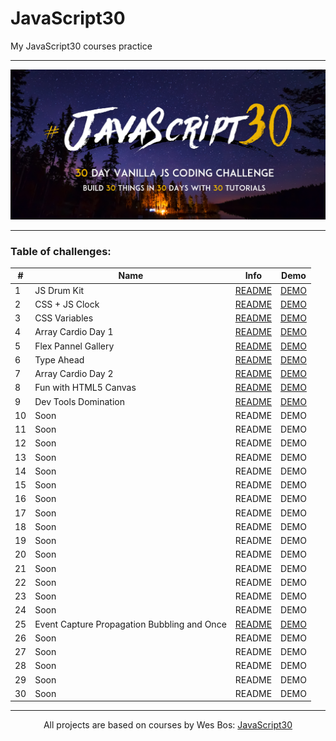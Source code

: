 # JavaScript30

My JavaScript30 courses practice

---

![](./assets/js30-logo.png)

---

### Table of challenges:

| #   | Name                                        | Info                                                                                                                           | Demo                                                                                                    |
| --- | ------------------------------------------- | ------------------------------------------------------------------------------------------------------------------------------ | ------------------------------------------------------------------------------------------------------- |
| 1   | JS Drum Kit                                 | [README](https://github.com/WerdnaLes/javascript30-courses/blob/main/01-JavaScript-Drum-Kit/README.md)                         | [DEMO](https://werdnales.github.io/javascript30-courses/01-JavaScript-Drum-Kit/)                        |
| 2   | CSS + JS Clock                              | [README](https://github.com/WerdnaLes/javascript30-courses/blob/main/02-JS-and-CSS-clock/README.md)                            | [DEMO](https://werdnales.github.io/javascript30-courses/02-JS-and-CSS-clock/)                           |
| 3   | CSS Variables                               | [README](https://github.com/WerdnaLes/javascript30-courses/blob/main/03-CSS-Variables/README.md)                               | [DEMO](https://werdnales.github.io/javascript30-courses/03-CSS-Variables/)                              |
| 4   | Array Cardio Day 1                          | [README](https://github.com/WerdnaLes/javascript30-courses/blob/main/04-Array-Cardio-Day-1/README.md)                          | [DEMO](https://werdnales.github.io/javascript30-courses/04-Array-Cardio-Day-1/)                         |
| 5   | Flex Pannel Gallery                         | [README](https://github.com/WerdnaLes/javascript30-courses/blob/main/05-Flex-Pannel-Gallery/README.md)                         | [DEMO](https://werdnales.github.io/javascript30-courses/05-Flex-Pannel-Gallery/)                        |
| 6   | Type Ahead                                  | [README](https://github.com/WerdnaLes/javascript30-courses/blob/main/06-Type-Ahead/README.md)                                  | [DEMO](https://werdnales.github.io/javascript30-courses/06-Type-Ahead/)                                 |
| 7   | Array Cardio Day 2                          | [README](https://github.com/WerdnaLes/JavaScript30-courses/tree/main/07-Array-Cardio-Day-2)                                    | [DEMO](https://werdnales.github.io/javascript30-courses/07-Array-Cardio-Day-2/)                         |
| 8   | Fun with HTML5 Canvas                       | [README](https://github.com/WerdnaLes/javascript30-courses/blob/main/08-Fun-with-HTML5-Canvas/README.md)                       | [DEMO](https://werdnales.github.io/javascript30-courses/08-Fun-with-HTML5-Canvas)                       |
| 9   | Dev Tools Domination                        | [README](https://github.com/WerdnaLes/javascript30-courses/blob/main/09-Dev-Tools-Domination/README.md)                        | [DEMO](https://werdnales.github.io/javascript30-courses/09-Dev-Tools-Domination)                        |
| 10  | Soon                                        | README                                                                                                                         | DEMO                                                                                                    |
| 11  | Soon                                        | README                                                                                                                         | DEMO                                                                                                    |
| 12  | Soon                                        | README                                                                                                                         | DEMO                                                                                                    |
| 13  | Soon                                        | README                                                                                                                         | DEMO                                                                                                    |
| 14  | Soon                                        | README                                                                                                                         | DEMO                                                                                                    |
| 15  | Soon                                        | README                                                                                                                         | DEMO                                                                                                    |
| 16  | Soon                                        | README                                                                                                                         | DEMO                                                                                                    |
| 17  | Soon                                        | README                                                                                                                         | DEMO                                                                                                    |
| 18  | Soon                                        | README                                                                                                                         | DEMO                                                                                                    |
| 19  | Soon                                        | README                                                                                                                         | DEMO                                                                                                    |
| 20  | Soon                                        | README                                                                                                                         | DEMO                                                                                                    |
| 21  | Soon                                        | README                                                                                                                         | DEMO                                                                                                    |
| 22  | Soon                                        | README                                                                                                                         | DEMO                                                                                                    |
| 23  | Soon                                        | README                                                                                                                         | DEMO                                                                                                    |
| 24  | Soon                                        | README                                                                                                                         | DEMO                                                                                                    |
| 25  | Event Capture Propagation Bubbling and Once | [README](https://github.com/WerdnaLes/javascript30-courses/blob/main/25-Event-Capture_Propagation_Bubbling-and-Once/README.md) | [DEMO](https://werdnales.github.io/javascript30-courses/25-Event-Capture_Propagation_Bubbling-and-Once) |
| 26  | Soon                                        | README                                                                                                                         | DEMO                                                                                                    |
| 27  | Soon                                        | README                                                                                                                         | DEMO                                                                                                    |
| 28  | Soon                                        | README                                                                                                                         | DEMO                                                                                                    |
| 29  | Soon                                        | README                                                                                                                         | DEMO                                                                                                    |
| 30  | Soon                                        | README                                                                                                                         | DEMO                                                                                                    |

---

<p style="text-align:center;">
All projects are based on courses by Wes Bos: <a href="https://javascript30.com/">JavaScript30</a>
</p>
